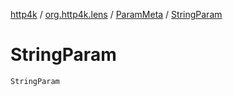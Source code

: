 [http4k](../../index.md) / [org.http4k.lens](../index.md) / [ParamMeta](index.md) / [StringParam](./-string-param.md)

# StringParam

`StringParam`